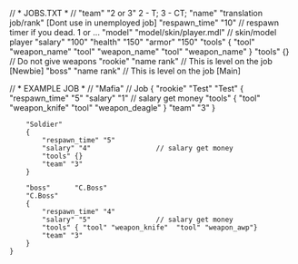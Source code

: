 // * JOBS.TXT * //
"team"						"2 or 3"		2 - T; 3 - CT;
"name"						"translation job/rank"			[Dont use in unemployed job]
"respawn_time"				"10"			// respawn timer if you dead. 1 or ...
"model"						"model/skin/player.mdl"					// skin/model player
"salary"					"100"
"health"					"150"
"armor"						"150"
"tools"						{ "tool" "weapon_name"  "tool" "weapon_name"  "tool" "weapon_name" }
"tools"						{}		// Do not give weapons
"rookie"					"name rank"			// This is level on the job			[Newbie]
"boss"						"name rank"			// This is level on the job			[Main]


// * EXAMPLE JOB * //
	"Mafia"			// Job
	{
		"rookie"	"Test"
		"Test"
		{
			"respawn_time" "5"
			"salary" "1"				// salary get money
			"tools" { "tool" "weapon_knife"  "tool" "weapon_deagle" }
			"team" "3"
		}
		
		"Soldier"
		{
			"respawn_time" "5"
			"salary" "4"				// salary get money
			"tools" {}
			"team" "3"
		}
		
		"boss"		"C.Boss"
		"C.Boss"
		{
			"respawn_time" "4"
			"salary" "5"				// salary get money
			"tools" { "tool" "weapon_knife"  "tool" "weapon_awp"}
			"team" "3"
		}
	}
